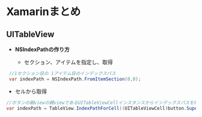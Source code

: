 # Xamarinまとめ

## UITableView

* __NSIndexPathの作り方__

  * セクション、アイテムを指定し、取得
```csharp
 //1セクション目の 1アイテム目のインデックスパス
 var indexPath = NSIndexPath.FromItemSection(0,0);
```

  * セルから取得
```csharp
//ボタンの親viewの親viewであるUITableViewCellインスタンスからインデックスパスを取得
var indexPath = TableView.IndexPathForCell((UITableViewCell)button.Superview.Superview);
```
